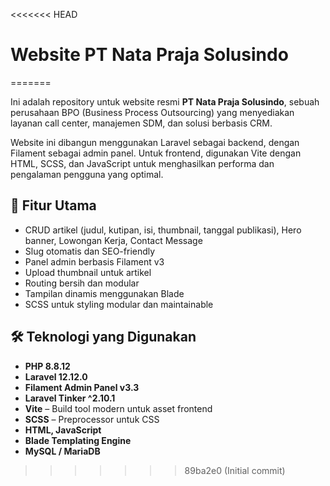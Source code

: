 <<<<<<< HEAD
# Website PT Nata Praja Solusindo
=======

Ini adalah repository untuk website resmi **PT Nata Praja Solusindo**, sebuah perusahaan BPO (Business Process Outsourcing) yang menyediakan layanan call center, manajemen SDM, dan solusi berbasis CRM.

Website ini dibangun menggunakan Laravel sebagai backend, dengan Filament sebagai admin panel. Untuk frontend, digunakan Vite dengan HTML, SCSS, dan JavaScript untuk menghasilkan performa dan pengalaman pengguna yang optimal.

## 🚀 Fitur Utama

- CRUD artikel (judul, kutipan, isi, thumbnail, tanggal publikasi), Hero banner, Lowongan Kerja, Contact Message
- Slug otomatis dan SEO-friendly
- Panel admin berbasis Filament v3
- Upload thumbnail untuk artikel
- Routing bersih dan modular
- Tampilan dinamis menggunakan Blade
- SCSS untuk styling modular dan maintainable

## 🛠️ Teknologi yang Digunakan

- **PHP 8.8.12**
- **Laravel 12.12.0**
- **Filament Admin Panel v3.3**
- **Laravel Tinker ^2.10.1**
- **Vite** – Build tool modern untuk asset frontend
- **SCSS** – Preprocessor untuk CSS
- **HTML, JavaScript**
- **Blade Templating Engine**
- **MySQL / MariaDB**

>>>>>>> 89ba2e0 (Initial commit)
